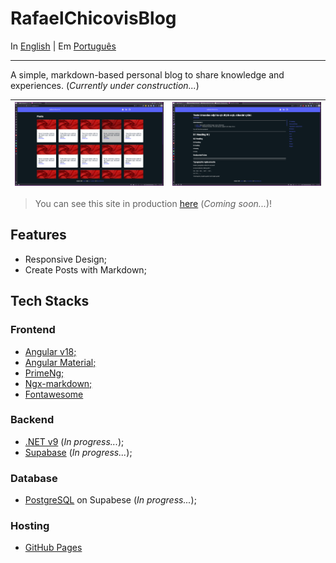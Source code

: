 # RafaelChicovisBlog

In [English](README.md) | Em [Português](shares/README_PTBR.md)

---

A simple, markdown-based personal blog to share knowledge and experiences. (*Currently under construction...*)

|![img.png](shares/startup-page-v1.png)| ![img.png](shares/post-page-v1.png)  |
|--------------------------------------|--------------------------------------|

> You can see this site in production [here]() (*Coming soon...*)!

## Features
* Responsive Design;
* Create Posts with Markdown;

## Tech Stacks
### **Frontend**
* [Angular v18;](https://angular.dev)
* [Angular Material;](https://material.angular.io)
* [PrimeNg;](https://primeng.org)
* [Ngx-markdown;](https://jfcere.github.io/ngx-markdown/get-started)
* [Fontawesome](https://fontawesome.com)


### **Backend** 
* [.NET v9](https://dotnet.microsoft.com/en-us/) (*In progress...*);
* [Supabase](https://supabase.com) (*In progress...*);

### **Database**
* [PostgreSQL](https://www.postgresql.org) on Supabese (*In progress...*);

### **Hosting** 
* [GitHub Pages](https://pages.github.com)

